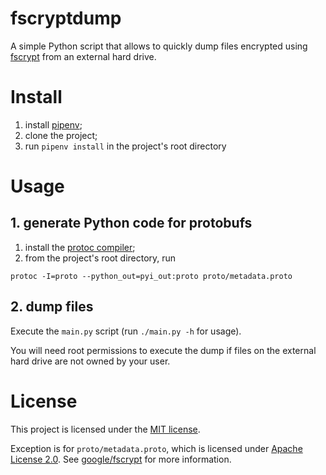 # fscryptdump

A simple Python script that allows to quickly dump files encrypted using [fscrypt](https://github.com/google/fscrypt) from an external hard drive.

# Install

1. install [pipenv](https://pipenv.pypa.io/en/latest/installation.html);
2. clone the project;
3. run `pipenv install` in the project's root directory

# Usage

## 1. generate Python code for protobufs

1. install the [protoc compiler](https://github.com/protocolbuffers/protobuf?tab=readme-ov-file#protobuf-compiler-installation);
2. from the project's root directory, run
```
protoc -I=proto --python_out=pyi_out:proto proto/metadata.proto
```

## 2. dump files

Execute the `main.py` script (run `./main.py -h` for usage).

You will need root permissions to execute the dump if files on the external hard drive are not owned by your user.

# License

This project is licensed under the [MIT license](https://spdx.org/licenses/MIT.html).

Exception is for `proto/metadata.proto`, which is licensed under [Apache License 2.0](https://spdx.org/licenses/Apache-2.0.html). See [google/fscrypt](https://github.com/google/fscrypt) for more information.